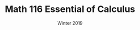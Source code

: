 ---
title: "Math 116 Essential of Calculus"
collection: teaching
type: "Workshop"
permalink: 
venue: "Brigham Young University, Mathematics Department"
date: Winter 2019
location: "Provo, Utah, USA"
---